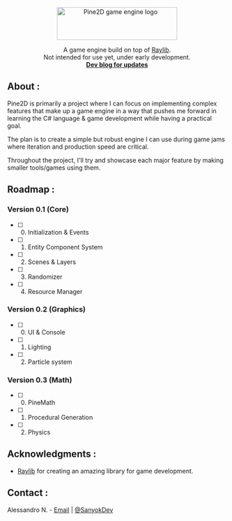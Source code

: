 <!-- Logo & description -->
<div align="center">
  <a href="https://github.com/SanyokDev/Pine2D-Engine">
    <img src="Assets/logo.png" alt="Pine2D game engine logo" width="276" height="75">
  </a>

  <p align="center">
    A game engine build on top of <a href="https://github.com/raysan5/raylib">Raylib</a>.
    <br/>
    Not intended for use yet, under early development.
    <br/>
    <a href="https://blog.sanyok.dev/tags/pine2d"><strong>Dev blog for updates</strong></a>
  </p>
</div>

<!-- About -->
## About :
Pine2D is primarily a project where I can focus on implementing complex features that make up a game engine in a way that pushes me forward in learning the C# language & game development while having a practical goal.

The plan is to create a simple but robust engine I can use during game jams where iteration and production speed are critical.
 
Throughout the project, I'll try and showcase each major feature by making smaller tools/games using them.

<!-- Roadmap -->
## Roadmap :
### Version 0.1 (Core)
- [ ] 0. Initialization & Events
- [ ] 1. Entity Component System
- [ ] 2. Scenes & Layers
- [ ] 3. Randomizer
- [ ] 4. Resource Manager

### Version 0.2 (Graphics)
- [ ] 0. UI & Console
- [ ] 1. Lighting
- [ ] 2. Particle system

### Version 0.3 (Math)
- [ ] 0. PineMath
- [ ] 1. Procedural Generation
- [ ] 2. Physics

<!-- Acknowledgments  -->
## Acknowledgments :
- [Raylib](https://github.com/raysan5/raylib) for creating an amazing library for game development.

<!-- Contact -->
## Contact :
Alessandro N. - [Email](mailto:alessandronikolaev.business@gmail.com) | [@SanyokDev](https://twitter.com/SanyokDev)
